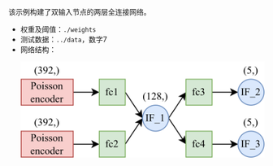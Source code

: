该示例构建了双输入节点的两层全连接网络。

- 权重及阈值：`./weights`
- 测试数据：`../data`，数字7
- 网络结构：
  <p align="center">
        <img src="examples-mnist-ex1-network.png" alt="MNIST-ex1 网络结构" style="zoom:50%">
    </p>
